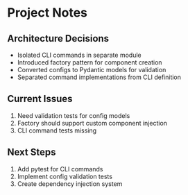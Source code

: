# Project Notes

## Architecture Decisions
- Isolated CLI commands in separate module
- Introduced factory pattern for component creation
- Converted configs to Pydantic models for validation
- Separated command implementations from CLI definition

## Current Issues
1. Need validation tests for config models
2. Factory should support custom component injection
3. CLI command tests missing

## Next Steps
1. Add pytest for CLI commands
2. Implement config validation tests
3. Create dependency injection system

